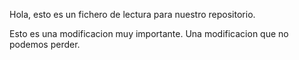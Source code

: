 Hola, esto es un fichero de lectura para nuestro repositorio.  

Esto es una modificacion muy importante. Una modificacion que no podemos perder. 

